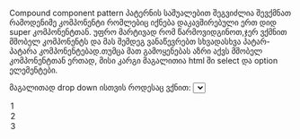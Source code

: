 Compound component pattern პატერნის საშუალებით შეგვიძლია შევქმნათ რამოდენიმე კომპონენტი რომლებიც 
იქნება დაკავშირებული ერთ დიდ super კომპონენტთან. უფრო მარტივად რომ წარმოვიდგინოთ,ჯერ ვქმნით 
მშობელ კომპონენტს და მას შემდეგ ვანაწევრებთ სხვადასხვა პატარ-პატარა კომპონენტებად.თუმცა მათ 
გამოყენებას აზრი აქვს მშობელ კომპონენტთან ერთად, მისი კარგი მაგალითია html ში select და option ელემენტები.

მაგალითად drop down ისთვის როდესაც ვქნით:
<select>
  <option>1</option>
  <option>2</option>
  <option>3</option>
</select>
 
